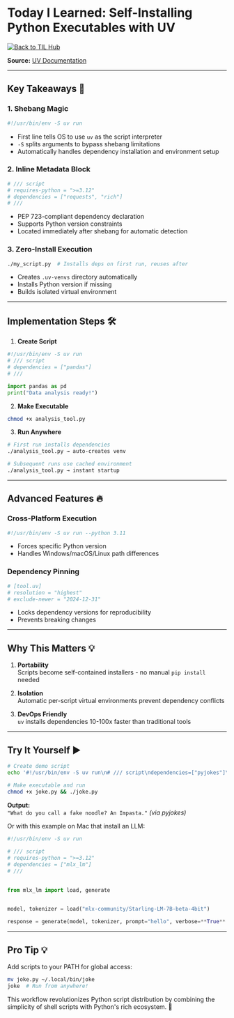 
# Today I Learned: Self-Installing Python Executables with UV

[![Back to TIL Hub](https://img.shields.io/badge/←%20Back%20to-TIL%20Hub-blue?style=for-the-badge)](README.md)

**Source:** [UV Documentation](https://github.com/astral-sh/uv)  

---

## Key Takeaways 🧠

### 1. **Shebang Magic**
```python
#!/usr/bin/env -S uv run
```
- First line tells OS to use `uv` as the script interpreter
- `-S` splits arguments to bypass shebang limitations
- Automatically handles dependency installation and environment setup

### 2. **Inline Metadata Block**
```python
# /// script
# requires-python = ">=3.12"
# dependencies = ["requests", "rich"]
# ///
```
- PEP 723-compliant dependency declaration
- Supports Python version constraints
- Located immediately after shebang for automatic detection

### 3. **Zero-Install Execution**
```bash
./my_script.py  # Installs deps on first run, reuses after
```
- Creates `.uv-venvs` directory automatically
- Installs Python version if missing
- Builds isolated virtual environment

---

## Implementation Steps 🛠️

1. **Create Script**
```python
#!/usr/bin/env -S uv run
# /// script
# dependencies = ["pandas"]
# ///

import pandas as pd
print("Data analysis ready!")
```

2. **Make Executable**
```bash
chmod +x analysis_tool.py
```

3. **Run Anywhere**
```bash
# First run installs dependencies
./analysis_tool.py → auto-creates venv

# Subsequent runs use cached environment
./analysis_tool.py → instant startup
```

---

## Advanced Features 🔥

### Cross-Platform Execution
```python
#!/usr/bin/env -S uv run --python 3.11
```
- Forces specific Python version
- Handles Windows/macOS/Linux path differences

### Dependency Pinning
```python
# [tool.uv]
# resolution = "highest"
# exclude-newer = "2024-12-31"
```
- Locks dependency versions for reproducibility
- Prevents breaking changes

---

## Why This Matters 💡

1. **Portability**  
   Scripts become self-contained installers - no manual `pip install` needed

2. **Isolation**  
   Automatic per-script virtual environments prevent dependency conflicts

3. **DevOps Friendly**  
   `uv` installs dependencies 10-100x faster than traditional tools

---

## Try It Yourself ▶️
```bash
# Create demo script
echo '#!/usr/bin/env -S uv run\n# /// script\ndependencies=["pyjokes"]\n///\nimport pyjokes\nprint(pyjokes.get_joke())' > joke.py

# Make executable and run
chmod +x joke.py && ./joke.py
```

**Output:**  
`"What do you call a fake noodle? An Impasta."` *(via pyjokes)*


Or with this example on Mac that install an LLM:

```python
#!/usr/bin/env -S uv run
  
# /// script
# requires-python = ">=3.12"
# dependencies = ["mlx_lm"]
# ///

  
from mlx_lm import load, generate

  
model, tokenizer = load("mlx-community/Starling-LM-7B-beta-4bit")

response = generate(model, tokenizer, prompt="hello", verbose=**True**
```


---

## Pro Tip 💡
Add scripts to your PATH for global access:
```bash
mv joke.py ~/.local/bin/joke
joke  # Run from anywhere!
```

This workflow revolutionizes Python script distribution by combining the simplicity of shell scripts with Python's rich ecosystem. 🚀

